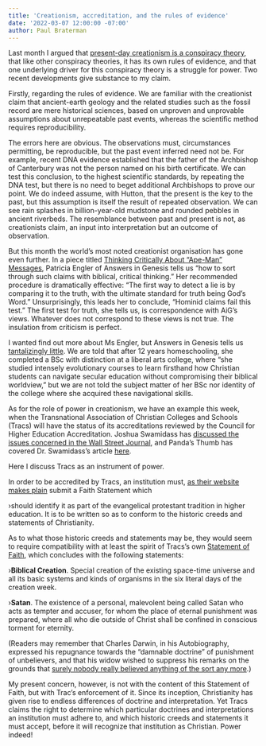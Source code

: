 ```yaml
---
title: 'Creationism, accreditation, and the rules of evidence'
date: '2022-03-07 12:00:00 -07:00'
author: Paul Braterman
---
```

Last month I argued  that [present-day creationism is a conspiracy theory]( https://www.snopes.com/news/2021/02/04/why-creationism-bears-all-the-hallmarks-of-a-conspiracy-theory/), that like other conspiracy theories, it has its own rules of evidence, and that one underlying driver for this conspiracy theory is a struggle for power. Two recent developments give substance to my claim.

Firstly, regarding the rules of evidence. We are familiar with the creationist claim that ancient-earth geology and the related studies such as the fossil record are mere historical sciences, based on unproven and unprovable assumptions about unrepeatable past events, whereas the scientific method requires reproducibility.

The errors here are obvious. The observations must, circumstances permitting, be reproducible, but the past event inferred need not be. For example, recent DNA evidence established that the father of the Archbishop of Canterbury was not the person named on his birth certificate. We can test this conclusion, to the highest scientific standards, by repeating the DNA test, but there is no need to beget additional Archbishops to prove our point. We do indeed assume, with Hutton, that the present is the key to the past, but this assumption is itself the result of repeated observation. We can see rain splashes in billion-year-old mudstone and rounded pebbles in ancient riverbeds. The resemblance between past and present is not, as creationists claim, an input into interpretation but an outcome of observation.

But this month the world’s most noted creationist organisation has gone even further.  In a piece titled [Thinking Critically About “Ape-Man” Messages](https://answersingenesis.org/apologetics/critical-thinking/thinking-critically-ape-man-messages/), Patricia Engler of Answers in Genesis tells us “how to sort through such claims with biblical, critical thinking.” Her recommended procedure is dramatically effective: “The first way to detect a lie is by comparing it to the truth, with the ultimate standard for truth being God’s Word.” Unsurprisingly, this leads her to conclude, “Hominid claims fail this test.” The first test for truth, she tells us, is correspondence with AiG’s views. Whatever does not correspond to these views is not true. The insulation from criticism is perfect.

I wanted find out more about Ms Engler, but Answers in Genesis tells us [tantalizingly little](https://answersingenesis.org/bios/patricia-engler/). We are told that after 12 years homeschooling, she completed a BSc with distinction at a liberal arts college, where “she studied intensely evolutionary courses to learn firsthand how Christian students can navigate secular education without compromising their biblical worldview,” but we are not told the subject matter of her BSc nor identity of the college where she acquired these navigational skills.

As for the role of power in creationism, we have an example this week, when the Transnational Association of Christian Colleges and Schools (Tracs) will have the status of its accreditations reviewed by the Council for Higher Education Accreditation. Joshua Swamidass has [discussed the issues concerned in the Wall Street Journal](https://www.wsj.com/articles/a-compromise-on-creationism-11614901537), and Panda’s Thumb has covered Dr. Swamidass’s article [here](https://pandasthumb.org/archives/2021/03/should-colleges-that-teach.html).

Here I discuss Tracs as an instrument of power.

In order to be accredited by Tracs, an institution must, [as their website makes plain](https://tracs.org/resources/) submit a Faith Statement which 

›should identify it as part of the evangelical protestant tradition in higher education. It is to be written so as to conform to the historic creeds and statements of Christianity. 

As to what those historic creeds and statements may be, they would seem to require compatibility with at least the spirit of Tracs’s own [Statement of Faith](https://tracs.org/statement-of-faith/), which concludes with the following statements:

›**Biblical Creation**. Special creation of the existing space-time universe and all its basic systems and kinds of organisms in the six literal days of the creation week.

›**Satan**. The existence of a personal, malevolent being called Satan who acts as tempter and accuser, for whom the place of eternal punishment was prepared, where all who die outside of Christ shall be confined in conscious torment for eternity.

(Readers may remember that Charles Darwin, in his Autobiography, expressed his repugnance towards the “damnable doctrine” of punishment of unbelievers, and that his widow wished to suppress his remarks on the grounds that [surely nobody really believed anything of the sort any more](http://darwin-online.org.uk/content/frameset?itemID=F1497&viewtype=side&pageseq=89).)

My present concern, however, is not with the content of this Statement of Faith, but with Trac’s enforcement of it. Since its inception, Christianity has given rise to endless differences of doctrine and interpretation. Yet Tracs claims the right to determine which particular doctrines and interpretations an institution must adhere to, and which historic creeds and statements it must accept, before it will recognize that institution as Christian. Power indeed!
